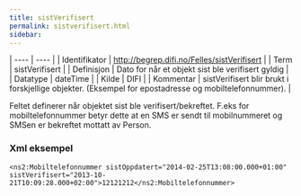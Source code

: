 ```yaml
---
title: sistVerifisert
permalink: sistverifisert.html
sidebar:
---
```


| ---- | ---- |
| Identifikator | <http://begrep.difi.no/Felles/sistVerifisert> |
| Term | sistVerifisert |
| Definisjon | Dato for når et objekt sist ble verifisert gyldig |
| Datatype | dateTime |
| Kilde | DIFI |
| Kommentar | sistVerifisert blir brukt i forskjellige objekter. (Eksempel for epostadresse og mobiltelefonnummer). | 

Feltet definerer når objektet sist ble verifisert/bekreftet. F.eks for mobiltelefonnummer betyr dette at en SMS er sendt til mobilnummeret og SMSen er bekreftet mottatt av Person.

### Xml eksempel

```
<ns2:Mobiltelefonnummer sistOppdatert="2014-02-25T13:08:00.000+01:00" sistVerifisert="2013-10-21T10:09:28.000+02:00">12121212</ns2:Mobiltelefonnummer>
```


